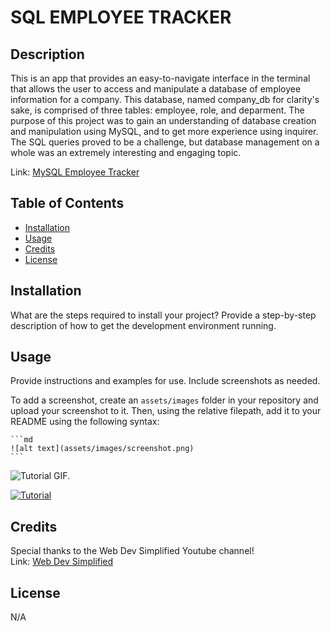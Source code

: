 # SQL EMPLOYEE TRACKER

## Description

This is an app that provides an easy-to-navigate interface in the terminal that allows the user to access and manipulate a database of employee information for a company. This database, named company_db for clarity's sake, is comprised of three tables:  employee, role, and deparment.  The purpose of this project was to gain an understanding of database creation and manipulation using MySQL, and to get more experience using inquirer.  The SQL queries proved to be a challenge, but database management on a whole was an extremely interesting and engaging topic.

Link: [MySQL Employee Tracker](https://github.com/ekirbs/sql-employee-tracker 'An app that provides an interface to access and manipulate an employee database.')

## Table of Contents

- [Installation](#installation)
- [Usage](#usage)
- [Credits](#credits)
- [License](#license)

## Installation

What are the steps required to install your project? Provide a step-by-step description of how to get the development environment running.

## Usage

Provide instructions and examples for use. Include screenshots as needed.

To add a screenshot, create an `assets/images` folder in your repository and upload your screenshot to it. Then, using the relative filepath, add it to your README using the following syntax:

    ```md
    ![alt text](assets/images/screenshot.png)
    ```

![Tutorial GIF.](./public/assets/images/tutor-gif.gif)

[![Tutorial](./assets/images/tutor-img.png)](https://user-images.githubusercontent.com/117387546/211132370-21b4a2f1-01a2-45f3-9a4b-5b665ce991c4.mp4)



## Credits

Special thanks to the Web Dev Simplified Youtube channel!
<br>
Link: [Web Dev Simplified](https://www.youtube.com/@WebDevSimplified 'The Youtube channel for Web Dev Simplified.')

## License

N/A

